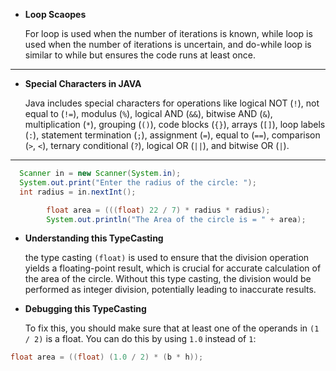 - **Loop Scaopes**

  For loop is used when the number of iterations is known, while loop is used when the number of iterations is
  uncertain, and do-while loop is similar to while but ensures the code runs at least once.

---

- **Special Characters in JAVA**

  Java includes special characters for operations like logical NOT (`!`), not equal to (`!=`), modulus (`%`), logical
  AND (`&&`), bitwise AND (`&`), multiplication (`*`), grouping (`()`), code blocks (`{}`), arrays (`[]`), loop
  labels (`:`), statement termination (`;`), assignment (`=`), equal to (`==`), comparison (`>`, `<`), ternary
  conditional (`?`), logical OR (`||`), and bitwise OR (`|`).

---


```java
  Scanner in = new Scanner(System.in);
  System.out.print("Enter the radius of the circle: ");
  int radius = in.nextInt();

        float area = (((float) 22 / 7) * radius * radius);
        System.out.println("The Area of the circle is = " + area);
```

- **Understanding this TypeCasting**

  the type casting `(float)` is used to ensure that the division operation yields a floating-point result,
  which is crucial for accurate calculation of the area of the circle. Without this type casting, the division would be
  performed as integer division, potentially leading to inaccurate results.

- **Debugging this TypeCasting**

  To fix this, you should make sure that at least one of the operands in `(1 / 2)` is a float. You can do this by using `1.0` instead of `1`:

```java
float area = ((float) (1.0 / 2) * (b * h));
```